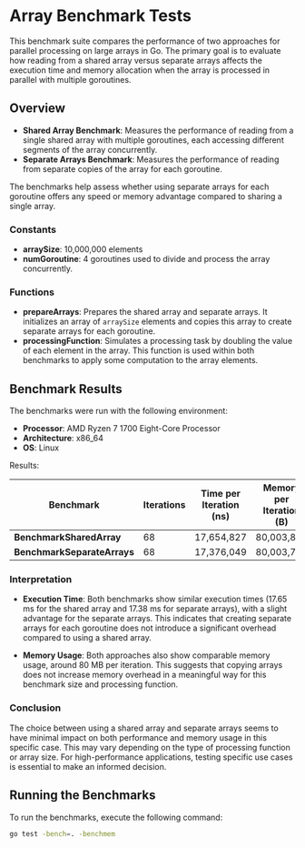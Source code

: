 # Array Benchmark Tests

This benchmark suite compares the performance of two approaches for parallel processing on large arrays in Go. The primary goal is to evaluate how reading from a shared array versus separate arrays affects the execution time and memory allocation when the array is processed in parallel with multiple goroutines.

## Overview

- **Shared Array Benchmark**: Measures the performance of reading from a single shared array with multiple goroutines, each accessing different segments of the array concurrently.
- **Separate Arrays Benchmark**: Measures the performance of reading from separate copies of the array for each goroutine.

The benchmarks help assess whether using separate arrays for each goroutine offers any speed or memory advantage compared to sharing a single array.

### Constants

- **arraySize**: 10,000,000 elements
- **numGoroutine**: 4 goroutines used to divide and process the array concurrently.

### Functions

- **prepareArrays**: Prepares the shared array and separate arrays. It initializes an array of `arraySize` elements and copies this array to create separate arrays for each goroutine.
- **processingFunction**: Simulates a processing task by doubling the value of each element in the array. This function is used within both benchmarks to apply some computation to the array elements.

## Benchmark Results

The benchmarks were run with the following environment:
- **Processor**: AMD Ryzen 7 1700 Eight-Core Processor
- **Architecture**: x86_64
- **OS**: Linux

Results:

| Benchmark               | Iterations | Time per Iteration (ns) | Memory per Iteration (B) | Allocations per Iteration |
|-------------------------|------------|--------------------------|---------------------------|----------------------------|
| **BenchmarkSharedArray** | 68         | 17,654,827               | 80,003,888                | 10                         |
| **BenchmarkSeparateArrays** | 68    | 17,376,049               | 80,003,702                | 10                         |

### Interpretation

- **Execution Time**: Both benchmarks show similar execution times (17.65 ms for the shared array and 17.38 ms for separate arrays), with a slight advantage for the separate arrays. This indicates that creating separate arrays for each goroutine does not introduce a significant overhead compared to using a shared array.
  
- **Memory Usage**: Both approaches also show comparable memory usage, around 80 MB per iteration. This suggests that copying arrays does not increase memory overhead in a meaningful way for this benchmark size and processing function.

### Conclusion

The choice between using a shared array and separate arrays seems to have minimal impact on both performance and memory usage in this specific case. This may vary depending on the type of processing function or array size. For high-performance applications, testing specific use cases is essential to make an informed decision.

## Running the Benchmarks

To run the benchmarks, execute the following command:

```bash
go test -bench=. -benchmem
```
